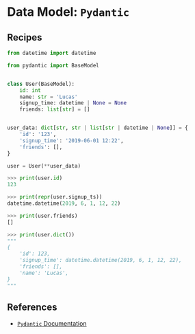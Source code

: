 # Data Model: `Pydantic`

## Recipes

```python
from datetime import datetime

from pydantic import BaseModel


class User(BaseModel):
    id: int
    name: str = 'Lucas'
    signup_time: datetime | None = None
    friends: list[str] = []


user_data: dict[str, str | list[str | datetime | None]] = {
    'id': '123',
    'signup_time': '2019-06-01 12:22',
    'friends': [],
}

user = User(**user_data)

>>> print(user.id)
123

>>> print(repr(user.signup_ts))
datetime.datetime(2019, 6, 1, 12, 22)

>>> print(user.friends)
[]

>>> print(user.dict())
"""
{
    'id': 123,
    'signup_time': datetime.datetime(2019, 6, 1, 12, 22),
    'friends': [],
    'name': 'Lucas',
}
"""
```

## References

- [`Pydantic` Documentation](https://pydantic-docs.helpmanual.io/)
